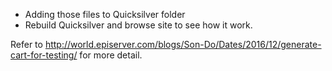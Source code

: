 - Adding those files to Quicksilver folder
- Rebuild Quicksilver and browse site to see how it work.

Refer to http://world.episerver.com/blogs/Son-Do/Dates/2016/12/generate-cart-for-testing/ for more detail.